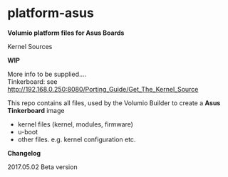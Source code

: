 # platform-asus  

**Volumio platform files for Asus Boards**

Kernel Sources  

**WIP**  

More info to be supplied....  
Tinkerboard: see http://192.168.0.250:8080/Porting_Guide/Get_The_Kernel_Source  

This repo contains all files, used by the Volumio Builder to create a **Asus Tinkerboard** image  

- kernel files (kernel, modules, firmware)  
- u-boot  
- other files. e.g. kernel configuration etc.  

**Changelog**

2017.05.02  Beta version

